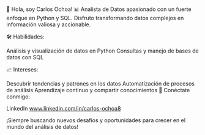 👋 Hola, soy Carlos Ochoa!
📊 Analista de Datos apasionado con un fuerte enfoque en Python y SQL. Disfruto transformando datos complejos en información valiosa y accionable.

🛠️ Habilidades:

Análisis y visualización de datos en Python
Consultas y manejo de bases de datos con SQL

📈 Intereses:

Descubrir tendencias y patrones en los datos
Automatización de procesos de análisis
Aprendizaje continuo y compartir conocimientos
🔗 Conéctate conmigo:

LinkedIn www.linkedin.com/in/carlos-ochoa8

¡Siempre buscando nuevos desafíos y oportunidades para crecer en el mundo del análisis de datos!
